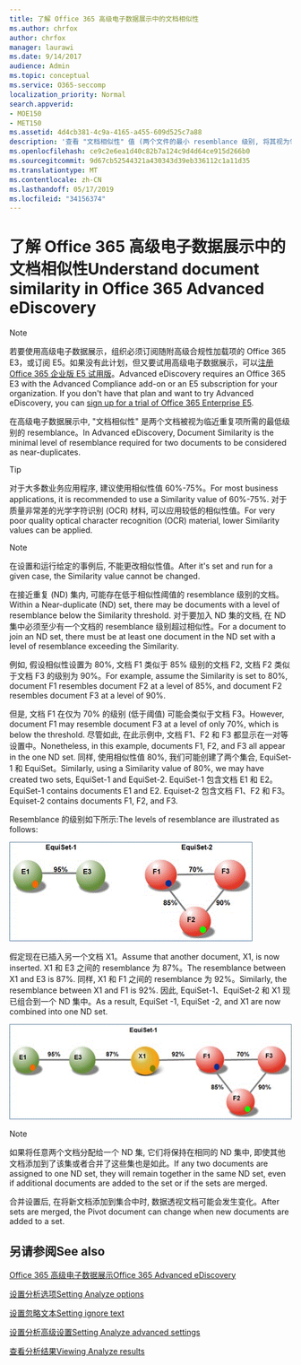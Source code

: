```yaml
---
title: 了解 Office 365 高级电子数据展示中的文档相似性
ms.author: chrfox
author: chrfox
manager: laurawi
ms.date: 9/14/2017
audience: Admin
ms.topic: conceptual
ms.service: O365-seccomp
localization_priority: Normal
search.appverid:
- MOE150
- MET150
ms.assetid: 4d4cb381-4c9a-4165-a455-609d525c7a88
description: '查看 "文档相似性" 值 (两个文件的最小 resemblance 级别, 将其视为邻近的重复项) 在 Office 365 高级电子数据展示中起作用。 '
ms.openlocfilehash: ce9c2e6ea1d40c82b7a124c9d4d64ce915d266b0
ms.sourcegitcommit: 9d67cb52544321a430343d39eb336112c1a11d35
ms.translationtype: MT
ms.contentlocale: zh-CN
ms.lasthandoff: 05/17/2019
ms.locfileid: "34156374"
---
```

# <a name="understand-document-similarity-in-office-365-advanced-ediscovery"></a><span data-ttu-id="e1b7d-103">了解 Office 365 高级电子数据展示中的文档相似性</span><span class="sxs-lookup"><span data-stu-id="e1b7d-103">Understand document similarity in Office 365 Advanced eDiscovery</span></span>

> [!NOTE]
> <span data-ttu-id="e1b7d-p101">若要使用高级电子数据展示，组织必须订阅随附高级合规性加载项的 Office 365 E3，或订阅 E5。如果没有此计划，但又要试用高级电子数据展示，可以[注册 Office 365 企业版 E5 试用版](https://go.microsoft.com/fwlink/p/?LinkID=698279)。</span><span class="sxs-lookup"><span data-stu-id="e1b7d-p101">Advanced eDiscovery requires an Office 365 E3 with the Advanced Compliance add-on or an E5 subscription for your organization. If you don't have that plan and want to try Advanced eDiscovery, you can [sign up for a trial of Office 365 Enterprise E5](https://go.microsoft.com/fwlink/p/?LinkID=698279).</span></span> 
  
<span data-ttu-id="e1b7d-106">在高级电子数据展示中, "文档相似性" 是两个文档被视为临近重复项所需的最低级别的 resemblance。</span><span class="sxs-lookup"><span data-stu-id="e1b7d-106">In Advanced eDiscovery, Document Similarity is the minimal level of resemblance required for two documents to be considered as near-duplicates.</span></span>
  
> [!TIP]
> <span data-ttu-id="e1b7d-107">对于大多数业务应用程序, 建议使用相似性值 60%-75%。</span><span class="sxs-lookup"><span data-stu-id="e1b7d-107">For most business applications, it is recommended to use a Similarity value of 60%-75%.</span></span> <span data-ttu-id="e1b7d-108">对于质量非常差的光学字符识别 (OCR) 材料, 可以应用较低的相似性值。</span><span class="sxs-lookup"><span data-stu-id="e1b7d-108">For very poor quality optical character recognition (OCR) material, lower Similarity values can be applied.</span></span> 
  
> [!NOTE]
> <span data-ttu-id="e1b7d-109">在设置和运行给定的事例后, 不能更改相似性值。</span><span class="sxs-lookup"><span data-stu-id="e1b7d-109">After it's set and run for a given case, the Similarity value cannot be changed.</span></span> 
  
<span data-ttu-id="e1b7d-110">在接近重复 (ND) 集内, 可能存在低于相似性阈值的 resemblance 级别的文档。</span><span class="sxs-lookup"><span data-stu-id="e1b7d-110">Within a Near-duplicate (ND) set, there may be documents with a level of resemblance below the Similarity threshold.</span></span> <span data-ttu-id="e1b7d-111">对于要加入 ND 集的文档, 在 ND 集中必须至少有一个文档的 resemblance 级别超过相似性。</span><span class="sxs-lookup"><span data-stu-id="e1b7d-111">For a document to join an ND set, there must be at least one document in the ND set with a level of resemblance exceeding the Similarity.</span></span> 
  
<span data-ttu-id="e1b7d-112">例如, 假设相似性设置为 80%, 文档 F1 类似于 85% 级别的文档 F2, 文档 F2 类似于文档 F3 的级别为 90%。</span><span class="sxs-lookup"><span data-stu-id="e1b7d-112">For example, assume the Similarity is set to 80%, document F1 resembles document F2 at a level of 85%, and document F2 resembles document F3 at a level of 90%.</span></span> 
  
<span data-ttu-id="e1b7d-113">但是, 文档 F1 在仅为 70% 的级别 (低于阈值) 可能会类似于文档 F3。</span><span class="sxs-lookup"><span data-stu-id="e1b7d-113">However, document F1 may resemble document F3 at a level of only 70%, which is below the threshold.</span></span> <span data-ttu-id="e1b7d-114">尽管如此, 在此示例中, 文档 F1、F2 和 F3 都显示在一对等设置中。</span><span class="sxs-lookup"><span data-stu-id="e1b7d-114">Nonetheless, in this example, documents F1, F2, and F3 all appear in the one ND set.</span></span> <span data-ttu-id="e1b7d-115">同样, 使用相似性值 80%, 我们可能创建了两个集合, EquiSet-1 和 EquiSet。</span><span class="sxs-lookup"><span data-stu-id="e1b7d-115">Similarly, using a Similarity value of 80%, we may have created two sets, EquiSet-1 and EquiSet-2.</span></span> <span data-ttu-id="e1b7d-116">EquiSet-1 包含文档 E1 和 E2。</span><span class="sxs-lookup"><span data-stu-id="e1b7d-116">EquiSet-1 contains documents E1 and E2.</span></span> <span data-ttu-id="e1b7d-117">Equiset-2 包含文档 F1、F2 和 F3。</span><span class="sxs-lookup"><span data-stu-id="e1b7d-117">Equiset-2 contains documents F1, F2, and F3.</span></span> 
  
<span data-ttu-id="e1b7d-118">Resemblance 的级别如下所示:</span><span class="sxs-lookup"><span data-stu-id="e1b7d-118">The levels of resemblance are illustrated as follows:</span></span>
  
![文档相似性](media/3907ea7d-e28a-4027-8fc3-be090dd39144.gif)
  
<span data-ttu-id="e1b7d-120">假定现在已插入另一个文档 X1。</span><span class="sxs-lookup"><span data-stu-id="e1b7d-120">Assume that another document, X1, is now inserted.</span></span> <span data-ttu-id="e1b7d-121">X1 和 E3 之间的 resemblance 为 87%。</span><span class="sxs-lookup"><span data-stu-id="e1b7d-121">The resemblance between X1 and E3 is 87%.</span></span> <span data-ttu-id="e1b7d-122">同样, X1 和 F1 之间的 resemblance 为 92%。</span><span class="sxs-lookup"><span data-stu-id="e1b7d-122">Similarly, the resemblance between X1 and F1 is 92%.</span></span> <span data-ttu-id="e1b7d-123">因此, EquiSet-1、EquiSet-2 和 X1 现已组合到一个 ND 集中。</span><span class="sxs-lookup"><span data-stu-id="e1b7d-123">As a result, EquiSet -1, EquiSet -2, and X1 are now combined into one ND set.</span></span>
  
![文档相似性](media/d140d347-33d5-475a-af04-594a0f2ab13d.gif)
  
> [!NOTE]
> <span data-ttu-id="e1b7d-125">如果将任意两个文档分配给一个 ND 集, 它们将保持在相同的 ND 集中, 即使其他文档添加到了该集或者合并了这些集也是如此。</span><span class="sxs-lookup"><span data-stu-id="e1b7d-125">If any two documents are assigned to one ND set, they will remain together in the same ND set, even if additional documents are added to the set or if the sets are merged.</span></span> 
  
<span data-ttu-id="e1b7d-126">合并设置后, 在将新文档添加到集合中时, 数据透视文档可能会发生变化。</span><span class="sxs-lookup"><span data-stu-id="e1b7d-126">After sets are merged, the Pivot document can change when new documents are added to a set.</span></span> 
  
## <a name="see-also"></a><span data-ttu-id="e1b7d-127">另请参阅</span><span class="sxs-lookup"><span data-stu-id="e1b7d-127">See also</span></span>

[<span data-ttu-id="e1b7d-128">Office 365 高级电子数据展示</span><span class="sxs-lookup"><span data-stu-id="e1b7d-128">Office 365 Advanced eDiscovery</span></span>](office-365-advanced-ediscovery.md)
  
[<span data-ttu-id="e1b7d-129">设置分析选项</span><span class="sxs-lookup"><span data-stu-id="e1b7d-129">Setting Analyze options</span></span>](set-analyze-options-in-advanced-ediscovery.md)
  
[<span data-ttu-id="e1b7d-130">设置忽略文本</span><span class="sxs-lookup"><span data-stu-id="e1b7d-130">Setting ignore text</span></span>](set-ignore-text-in-advanced-ediscovery.md)
  
[<span data-ttu-id="e1b7d-131">设置分析高级设置</span><span class="sxs-lookup"><span data-stu-id="e1b7d-131">Setting Analyze advanced settings</span></span>](set-analyze-advanced-settings-in-advanced-ediscovery.md)
  
[<span data-ttu-id="e1b7d-132">查看分析结果</span><span class="sxs-lookup"><span data-stu-id="e1b7d-132">Viewing Analyze results</span></span>](view-analyze-results-in-advanced-ediscovery.md)

